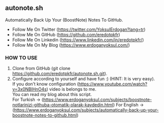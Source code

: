 ## autonote.sh
Automatically Back Up Your (BoostNote) Notes To GitHub.

- Follow Me On Twitter (https://twitter.com/YoksulErdogan?lang=tr)
- Follow Me On GitHub (https://github.com/eredotpkfr)
- Follow Me On Linkedin (https://www.linkedin.com/in/eredotpkfr/)
- Follow Me On My Blog (https://www.erdoganyoksul.com/)

### HOW TO USE
1. Clone from GitHub (git clone https://github.com/eredotpkfr/autonote.sh.git).
2. Configure according to yourself and have fun :) (HINT: It is very easy).                     
If you don't know configuration (https://www.youtube.com/watch?v=3x0NBIHnO4s) video is belongs to me.               
You can read my blog about this script.                
For Turkish -> (https://www.erdoganyoksul.com/subjects/boostnote-notlarinizi-githuba-otomatik-olarak-kaydedin.html)
For English -> (https://www.erdoganyoksul.com/subjects/automatically-back-up-your-boostnote-notes-to-github.html)
